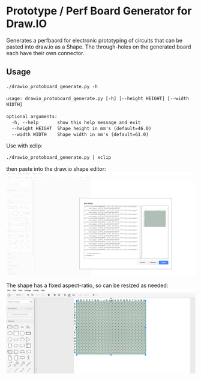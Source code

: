 # Prototype / Perf Board Generator for Draw.IO

Generates a perfbaord for electronic prototyping of circuits that can be
pasted into draw.io as a Shape.  The through-holes on the generated board
each have their own connector.

## Usage
```
./drawio_protoboard_generate.py -h

usage: drawio_protoboard_generate.py [-h] [--height HEIGHT] [--width WIDTH]

optional arguments:
  -h, --help       show this help message and exit
  --height HEIGHT  Shape height in mm's (default=46.0)
  --width WIDTH    Shape width in mm's (default=61.0)
```

Use with xclip:
```bash
./drawio_protoboard_generate.py | xclip
```
then paste into the draw.io shape editor:
![fig1](./fig_1.png)

The shape has a fixed aspect-ratio, so can be resized as needed:
![fig2](./fig_2.png)
